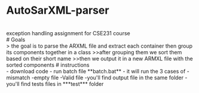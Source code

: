 # AutoSarXML-parser 
<br>
exception handling assignment for CSE231 course
<br>
# Goals
<br>
> the goal is to parse the ARXML file and extract each container then group its components together in a class 
>>after grouping them we sort them based on their short name
>>then we output it in a new ARMXL file with the sorted components
# instructions
<br>
- download code 
- run batch file **batch.bat**
- it will run the 3 cases of 
            -mismatch 
            -empty file
            -Valid file
-you'll find output file in the same folder
-you'll find tests files in ***test*** folder
